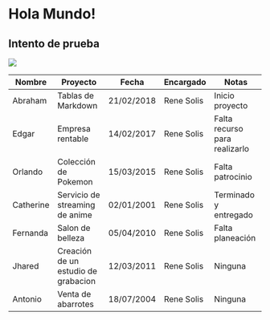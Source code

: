 ﻿# Hola Mundo!
## Intento de prueba
![](https://www.zamzar.com/images/filetypes/jpg.png)

| Nombre  | Proyecto  | Fecha | Encargado | Notas  |
|---|---|---|---|---|
| Abraham  |  Tablas de Markdown | 21/02/2018  | Rene Solis|  Inicio proyecto |
| Edgar  |  Empresa rentable | 14/02/2017  | Rene Solis  |  Falta recurso para realizarlo |
| Orlando  | Colección de Pokemon  | 15/03/2015  |  Rene Solis   |  Falta patrocinio |
| Catherine  |  Servicio de streaming de anime |  02/01/2001 | Rene Solis    |  Terminado y entregado |
|  Fernanda |  Salon de belleza | 05/04/2010  |   Rene Solis  |  Falta planeación |
|  Jhared |  Creación de un estudio de grabacion | 12/03/2011  | Rene Solis    | Ninguna  |
|  Antonio | Venta de abarrotes  | 18/07/2004  |  Rene Solis   |  Ninguna |
